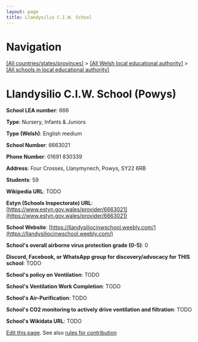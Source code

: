 ```yaml
---
layout: page
title: Llandysilio C.I.W. School
---
```

# Navigation

[[All countries/states/provinces]](../../..) > [[All Welsh local educational authority]](../..) > [[All schools in local educational authority]](..)

# Llandysilio C.I.W. School (Powys)

**School LEA number**: 666

**Type**: Nursery, Infants & Juniors

**Type (Welsh)**: English medium

**School Number**: 6663021

**Phone Number**: 01691 830339

**Address**: Four Crosses, Llanymynech, Powys, SY22 6RB

**Students**: 59

**Wikipedia URL**: TODO

**Estyn (Schools Inspectorate) URL**: [https://www.estyn.gov.wales/provider/6663021](https://www.estyn.gov.wales/provider/6663021)

**School Website**: [https://llandysiliocinwschool.weebly.com/](https://llandysiliocinwschool.weebly.com/)

**School's overall airborne virus protection grade (0-5)**: 0

**Discord, Facebook, or WhatsApp group for discovery/advocacy for THIS school**: TODO

**School's policy on Ventilation**: TODO

**School's Ventilation Work Completion**: TODO

**School's Air-Purification**: TODO

**School's CO2 monitoring to actively drive ventilation and filtration**: TODO

**School's Wikidata URL**: TODO




[Edit this page](https://github.com/VentilationProject/Wales/edit/prif/./Powys/Llandysilio_C.I.W._School.md). See also [rules for contribution](../../../contribution-rules/)